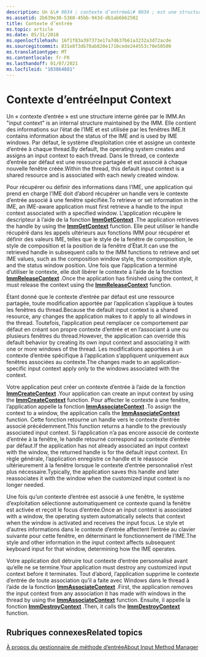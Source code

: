 ```yaml
---
description: Un &\# 0034 ; contexte d’entrée&\# 0034 ; est une structure interne gérée par le IMM.
ms.assetid: 2b639e30-5368-45bb-943d-db1ab6b62582
title: Contexte d’entrée
ms.topic: article
ms.date: 05/31/2018
ms.openlocfilehash: 16f1f83a397373e17a7d637b61a3232a3d72acde
ms.sourcegitcommit: 831e8f3db78ab820e1710cede244553c70e50500
ms.translationtype: MT
ms.contentlocale: fr-FR
ms.lasthandoff: 01/07/2021
ms.locfileid: "103864881"
---
```

# <a name="input-context"></a><span data-ttu-id="cc130-103">Contexte d’entrée</span><span class="sxs-lookup"><span data-stu-id="cc130-103">Input Context</span></span>

<span data-ttu-id="cc130-104">Un « contexte d’entrée » est une structure interne gérée par le IMM.</span><span class="sxs-lookup"><span data-stu-id="cc130-104">An "input context" is an internal structure maintained by the IMM.</span></span> <span data-ttu-id="cc130-105">Elle contient des informations sur l’état de l’IME et est utilisée par les fenêtres IME.</span><span class="sxs-lookup"><span data-stu-id="cc130-105">It contains information about the status of the IME and is used by IME windows.</span></span> <span data-ttu-id="cc130-106">Par défaut, le système d’exploitation crée et assigne un contexte d’entrée à chaque thread.</span><span class="sxs-lookup"><span data-stu-id="cc130-106">By default, the operating system creates and assigns an input context to each thread.</span></span> <span data-ttu-id="cc130-107">Dans le thread, ce contexte d’entrée par défaut est une ressource partagée et est associé à chaque nouvelle fenêtre créée.</span><span class="sxs-lookup"><span data-stu-id="cc130-107">Within the thread, this default input context is a shared resource and is associated with each newly created window.</span></span>

<span data-ttu-id="cc130-108">Pour récupérer ou définir des informations dans l’IME, une application qui prend en charge l’IME doit d’abord récupérer un handle vers le contexte d’entrée associé à une fenêtre spécifiée.</span><span class="sxs-lookup"><span data-stu-id="cc130-108">To retrieve or set information in the IME, an IME-aware application must first retrieve a handle to the input context associated with a specified window.</span></span> <span data-ttu-id="cc130-109">L’application récupère le descripteur à l’aide de la fonction [**ImmGetContext**](/windows/desktop/api/Imm/nf-imm-immgetcontext) .</span><span class="sxs-lookup"><span data-stu-id="cc130-109">The application retrieves the handle by using the [**ImmGetContext**](/windows/desktop/api/Imm/nf-imm-immgetcontext) function.</span></span> <span data-ttu-id="cc130-110">Elle peut utiliser le handle récupéré dans les appels ultérieurs aux fonctions IMM pour récupérer et définir des valeurs IME, telles que le style de la fenêtre de composition, le style de composition et la position de la fenêtre d’État.</span><span class="sxs-lookup"><span data-stu-id="cc130-110">It can use the retrieved handle in subsequent calls to the IMM functions to retrieve and set IME values, such as the composition window style, the composition style, and the status window position.</span></span> <span data-ttu-id="cc130-111">Une fois que l’application a terminé d’utiliser le contexte, elle doit libérer le contexte à l’aide de la fonction [**ImmReleaseContext**](/windows/desktop/api/Imm/nf-imm-immreleasecontext) .</span><span class="sxs-lookup"><span data-stu-id="cc130-111">Once the application has finished using the context, it must release the context using the [**ImmReleaseContext**](/windows/desktop/api/Imm/nf-imm-immreleasecontext) function.</span></span>

<span data-ttu-id="cc130-112">Étant donné que le contexte d’entrée par défaut est une ressource partagée, toute modification apportée par l’application s’applique à toutes les fenêtres du thread.</span><span class="sxs-lookup"><span data-stu-id="cc130-112">Because the default input context is a shared resource, any changes the application makes to it apply to all windows in the thread.</span></span> <span data-ttu-id="cc130-113">Toutefois, l’application peut remplacer ce comportement par défaut en créant son propre contexte d’entrée et en l’associant à une ou plusieurs fenêtres du thread.</span><span class="sxs-lookup"><span data-stu-id="cc130-113">However, the application can override this default behavior by creating its own input context and associating it with one or more windows of the thread.</span></span> <span data-ttu-id="cc130-114">Les modifications apportées à un contexte d’entrée spécifique à l’application s’appliquent uniquement aux fenêtres associées au contexte.</span><span class="sxs-lookup"><span data-stu-id="cc130-114">The changes made to an application-specific input context apply only to the windows associated with the context.</span></span>

<span data-ttu-id="cc130-115">Votre application peut créer un contexte d’entrée à l’aide de la fonction [**ImmCreateContext**](/windows/desktop/api/Imm/nf-imm-immcreatecontext) .</span><span class="sxs-lookup"><span data-stu-id="cc130-115">Your application can create an input context by using the [**ImmCreateContext**](/windows/desktop/api/Imm/nf-imm-immcreatecontext) function.</span></span> <span data-ttu-id="cc130-116">Pour affecter le contexte à une fenêtre, l’application appelle la fonction [**ImmAssociateContext**](/windows/desktop/api/Imm/nf-imm-immassociatecontext) .</span><span class="sxs-lookup"><span data-stu-id="cc130-116">To assign the context to a window, the application calls the [**ImmAssociateContext**](/windows/desktop/api/Imm/nf-imm-immassociatecontext) function.</span></span> <span data-ttu-id="cc130-117">Cette fonction retourne un handle vers le contexte d’entrée associé précédemment.</span><span class="sxs-lookup"><span data-stu-id="cc130-117">This function returns a handle to the previously associated input context.</span></span> <span data-ttu-id="cc130-118">Si l’application n’a pas encore associé de contexte d’entrée à la fenêtre, le handle retourné correspond au contexte d’entrée par défaut.</span><span class="sxs-lookup"><span data-stu-id="cc130-118">If the application has not already associated an input context with the window, the returned handle is for the default input context.</span></span> <span data-ttu-id="cc130-119">En règle générale, l’application enregistre ce handle et le réassocie ultérieurement à la fenêtre lorsque le contexte d’entrée personnalisé n’est plus nécessaire.</span><span class="sxs-lookup"><span data-stu-id="cc130-119">Typically, the application saves this handle and later reassociates it with the window when the customized input context is no longer needed.</span></span>

<span data-ttu-id="cc130-120">Une fois qu’un contexte d’entrée est associé à une fenêtre, le système d’exploitation sélectionne automatiquement ce contexte quand la fenêtre est activée et reçoit le focus d’entrée.</span><span class="sxs-lookup"><span data-stu-id="cc130-120">Once an input context is associated with a window, the operating system automatically selects that context when the window is activated and receives the input focus.</span></span> <span data-ttu-id="cc130-121">Le style et d’autres informations dans le contexte d’entrée affectent l’entrée au clavier suivante pour cette fenêtre, en déterminant le fonctionnement de l’IME.</span><span class="sxs-lookup"><span data-stu-id="cc130-121">The style and other information in the input context affects subsequent keyboard input for that window, determining how the IME operates.</span></span>

<span data-ttu-id="cc130-122">Votre application doit détruire tout contexte d’entrée personnalisé avant qu’elle ne se termine.</span><span class="sxs-lookup"><span data-stu-id="cc130-122">Your application must destroy any customized input context before it terminates.</span></span> <span data-ttu-id="cc130-123">Tout d’abord, l’application supprime le contexte d’entrée de toute association qu’il a faite avec Windows dans le thread à l’aide de la fonction [**ImmAssociateContext**](/windows/desktop/api/Imm/nf-imm-immassociatecontext) .</span><span class="sxs-lookup"><span data-stu-id="cc130-123">First, the application removes the input context from any association it has made with windows in the thread by using the [**ImmAssociateContext**](/windows/desktop/api/Imm/nf-imm-immassociatecontext) function.</span></span> <span data-ttu-id="cc130-124">Ensuite, il appelle la fonction [**ImmDestroyContext**](/windows/desktop/api/Imm/nf-imm-immdestroycontext) .</span><span class="sxs-lookup"><span data-stu-id="cc130-124">Then, it calls the [**ImmDestroyContext**](/windows/desktop/api/Imm/nf-imm-immdestroycontext) function.</span></span>

## <a name="related-topics"></a><span data-ttu-id="cc130-125">Rubriques connexes</span><span class="sxs-lookup"><span data-stu-id="cc130-125">Related topics</span></span>

<dl> <dt>

[<span data-ttu-id="cc130-126">À propos du gestionnaire de méthode d’entrée</span><span class="sxs-lookup"><span data-stu-id="cc130-126">About Input Method Manager</span></span>](about-input-method-manager.md)
</dt> </dl>

 

 



